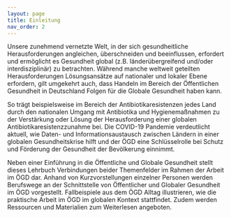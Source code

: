 ```yaml
---
layout: page
title: Einleitung
nav_order: 2
---
```


Unsere zunehmend vernetzte Welt, in der sich gesundheitliche
Herausforderungen angleichen, überschneiden und beeinflussen, erfordert
und ermöglicht es Gesundheit global (z.B. länderübergreifend und/oder
interdisziplinär) zu betrachten. Während manche weltweit geteilten
Herausforderungen Lösungsansätze auf nationaler und lokaler Ebene
erfordern, gilt umgekehrt auch, dass Handeln im Bereich der Öffentlichen
Gesundheit in Deutschland Folgen für die Globale Gesundheit haben kann.

So trägt beispielsweise im Bereich der Antibiotikaresistenzen jedes Land
durch den nationalen Umgang mit Antibiotika und Hygienemaßnahmen zu der
Verstärkung oder Lösung der Herausforderung einer globalen
Antibiotikaresistenzzunahme bei. Die COVID-19 Pandemie verdeutlicht
aktuell, wie Daten- und Informationsaustausch zwischen Ländern in einer
globalen Gesundheitskrise hilft und der ÖGD eine Schlüsselrolle bei
Schutz und Förderung der Gesundheit der Bevölkerung einnimmt.

Neben einer Einführung in die Öffentliche und Globale Gesundheit stellt
dieses Lehrbuch Verbindungen beider Themenfelder im Rahmen der Arbeit im
ÖGD dar. Anhand von Kurzvorstellungen einzelner Personen werden
Berufswege an der Schnittstelle von Öffentlicher und Globaler Gesundheit
im ÖGD vorgestellt. Fallbeispiele aus dem ÖGD Alltag illustrieren, wie
die praktische Arbeit im ÖGD im globalen Kontext stattfindet. Zudem
werden Ressourcen und Materialien zum Weiterlesen angeboten.
